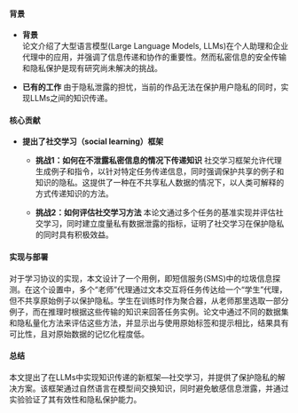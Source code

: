 #### 背景
- **背景**       
    论文介绍了大型语言模型(Large Language Models, LLMs)在个人助理和企业代理中的应用，并强调了信息传递和协作的重要性。然而私密信息的安全传输和隐私保护是现有研究尚未解决的挑战。

- **已有的工作**
    由于隐私泄露的担忧，当前的作品无法在保护用户隐私的同时，实现LLMs之间的知识传递。

#### 核心贡献
- **提出了社交学习（social learning）框架**
    - **挑战1：如何在不泄露私密信息的情况下传递知识**
        社交学习框架允许代理生成例子和指令，以针对特定任务传递信息，同时强调保护共享的例子和知识的隐私。这提供了一种在不共享私人数据的情况下，以人类可解释的方式传递知识的方法。

    - **挑战2：如何评估社交学习方法**
        本论文通过多个任务的基准实现并评估社交学习，同时建立度量私有数据泄露的指标，证明了社交学习在保护隐私的同时具有积极效益。

#### 实现与部署
对于学习协议的实现，本文设计了一个用例，即短信服务(SMS)中的垃圾信息探测。在这个设置中，多个“老师”代理通过文本交互将任务传达给一个“学生”代理，但不共享原始例子以保护隐私。学生在训练时作为聚合器，从老师那里选取一部分例子，而在推理时根据这些传输的知识来回答任务实例。论文中通过不同的数据集和隐私量化方法来评估这些方法，并显示出与使用原始标签和提示相比，结果具有可比性，且对原始数据的记忆化程度低。

#### 总结
本文提出了在LLMs中实现知识传递的新框架—社交学习，并提供了保护隐私的解决方案。该框架通过自然语言在模型间交换知识，同时避免敏感信息泄露，并通过实验验证了其有效性和隐私保护能力。